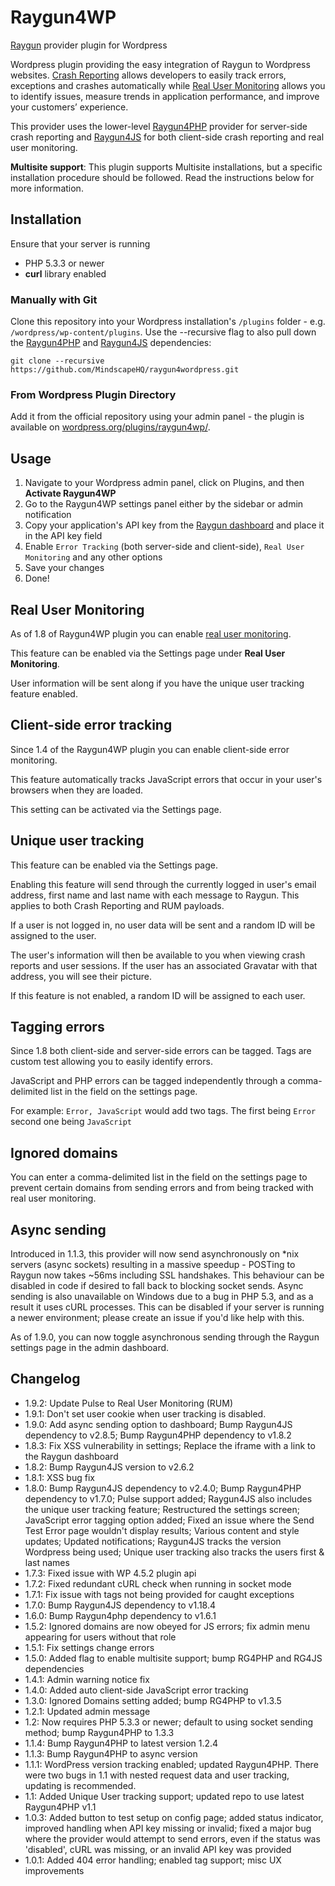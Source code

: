 Raygun4WP
==========

[Raygun](http://raygun.com) provider plugin for Wordpress

Wordpress plugin providing the easy integration of Raygun to Wordpress websites. [Crash Reporting](https://raygun.com/products/crash-reporting) allows developers to easily track errors, exceptions and crashes automatically while [Real User Monitoring](https://raygun.com/products/real-user-monitoring) allows you to identify issues, measure trends in application performance, and improve your customers’ experience.

This provider uses the lower-level [Raygun4PHP](https://github.com/MindscapeHQ/raygun4php) provider for server-side crash reporting and [Raygun4JS](https://github.com/MindscapeHQ/raygun4js) for both client-side crash reporting and real user monitoring.

**Multisite support**: This plugin supports Multisite installations, but a specific installation procedure should be followed. Read the instructions below for more information.

## Installation

Ensure that your server is running
- PHP 5.3.3 or newer
- **curl** library enabled

### Manually with Git

Clone this repository into your Wordpress installation's `/plugins` folder - e.g. `/wordpress/wp-content/plugins`. Use the --recursive flag to also pull down the [Raygun4PHP](https://github.com/MindscapeHQ/raygun4php) and [Raygun4JS](https://github.com/MindscapeHQ/raygun4js) dependencies:

```
git clone --recursive https://github.com/MindscapeHQ/raygun4wordpress.git
```

### From Wordpress Plugin Directory

Add it from the official repository using your admin panel - the plugin is available on [wordpress.org/plugins/raygun4wp/](http://wordpress.org/plugins/raygun4wp/).

## Usage

1. Navigate to your Wordpress admin panel, click on Plugins, and then **Activate Raygun4WP**
2. Go to the Raygun4WP settings panel either by the sidebar or admin notification
3. Copy your application's API key from the [Raygun dashboard](https://app.raygun.com/dashboard/) and place it in the API key field
4. Enable `Error Tracking` (both server-side and client-side), `Real User Monitoring` and any other options
5. Save your changes
6. Done!

## Real User Monitoring

As of 1.8 of Raygun4WP plugin you can enable [real user monitoring](https://raygun.com/products/real-user-monitoring).

This feature can be enabled via the Settings page under **Real User Monitoring**.

User information will be sent along if you have the unique user tracking feature enabled.

## Client-side error tracking

Since 1.4 of the Raygun4WP plugin you can enable client-side error monitoring.

This feature automatically tracks JavaScript errors that occur in your user's browsers when they are loaded.

This setting can be activated via the Settings page.

## Unique user tracking

This feature can be enabled via the Settings page.

Enabling this feature will send through the currently logged in user's email address, first name and last name with each message to Raygun. This applies to both Crash Reporting and RUM payloads.

If a user is not logged in, no user data will be sent and a random ID will be assigned to the user.

The user's information will then be available to you when viewing crash reports and user sessions. If the user has an associated Gravatar with that address, you will see their picture.

If this feature is not enabled, a random ID will be assigned to each user.

## Tagging errors

Since 1.8 both client-side and server-side errors can be tagged. Tags are custom test allowing you to easily identify errors.

JavaScript and PHP errors can be tagged independently through a comma-delimited list in the field on the settings page.

For example: `Error, JavaScript` would add two tags. The first being `Error` second one being `JavaScript`

## Ignored domains

You can enter a comma-delimited list in the field on the settings page to prevent certain domains from sending errors and from being tracked with real user monitoring.

## Async sending

Introduced in 1.1.3, this provider will now send asynchronously on *nix servers (async sockets) resulting in a massive speedup - POSTing to Raygun now takes ~56ms including SSL handshakes. This behaviour can be disabled in code if desired to fall back to blocking socket sends. Async sending is also unavailable on Windows due to a bug in PHP 5.3, and as a result it uses cURL processes. This can be disabled if your server is running a newer environment; please create an issue if you'd like help with this.

As of 1.9.0, you can now toggle asynchronous sending through the Raygun settings page in the admin dashboard.

Changelog
---------
- 1.9.2: Update Pulse to Real User Monitoring (RUM)
- 1.9.1: Don't set user cookie when user tracking is disabled.
- 1.9.0: Add async sending option to dashboard; Bump Raygun4JS dependency to v2.8.5; Bump Raygun4PHP dependency to v1.8.2
- 1.8.3: Fix XSS vulnerability in settings; Replace the iframe with a link to the Raygun dashboard
- 1.8.2: Bump Raygun4JS version to v2.6.2
- 1.8.1: XSS bug fix
- 1.8.0: Bump Raygun4JS dependency to v2.4.0; Bump Raygun4PHP dependency to v1.7.0; Pulse support added; Raygun4JS also includes the unique user tracking feature; Restructured the settings screen; JavaScript error tagging option added; Fixed an issue where the Send Test Error page wouldn't display results; Various content and style updates; Updated notifications; Raygun4JS tracks the version Wordpress being used; Unique user tracking also tracks the users first & last names
- 1.7.3: Fixed issue with WP 4.5.2 plugin api
- 1.7.2: Fixed redundant cURL check when running in socket mode
- 1.7.1: Fix issue with tags not being provided for caught exceptions
- 1.7.0: Bump Raygun4JS dependency to v1.18.4
- 1.6.0: Bump Raygun4php dependency to v1.6.1
- 1.5.2: Ignored domains are now obeyed for JS errors; fix admin menu appearing for users without that role
- 1.5.1: Fix settings change errors
- 1.5.0: Added flag to enable multisite support; bump RG4PHP and RG4JS dependencies
- 1.4.1: Admin warning notice fix
- 1.4.0: Added auto client-side JavaScript error tracking
- 1.3.0: Ignored Domains setting added; bump RG4PHP to v1.3.5
- 1.2.1: Updated admin message
- 1.2: Now requires PHP 5.3.3 or newer; default to using socket sending method; bump Raygun4PHP to 1.3.3
- 1.1.4: Bump Raygun4PHP to latest version 1.2.4
- 1.1.3: Bump Raygun4PHP to async version
- 1.1.1: WordPress version tracking enabled; updated Raygun4PHP. There were two bugs in 1.1 with nested request data and user tracking, updating is recommended.
- 1.1: Added Unique User tracking support; updated repo to use latest Raygun4PHP v1.1
- 1.0.3: Added button to test setup on config page; added status indicator, improved handling when API key missing or invalid; fixed a major bug where the provider would attempt to send errors, even if the status was 'disabled', cURL was missing, or an invalid API key was provided
- 1.0.1: Added 404 error handling; enabled tag support; misc UX improvements
